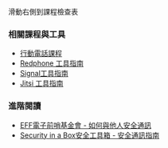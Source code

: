 [Title]: # (現在怎樣?)
[Order]: # (4)

滑動右側到課程檢查表

### 相關課程與工具

* [行動電話課程](umbrella://lesson/mobile-phones)
* [Redphone 工具指南](umbrella://lesson/redphone)
* [Signal工具指南](umbrella://lesson/signal)
* [Jitsi 工具指南](umbrella://lesson/jitsi)

### 進階閱讀

* [EFF電子前哨基金會 - 如何與他人安全通訊](https://ssd.eff.org/en/module/communicating-others)
* [Security in a Box安全工具箱 - 安全通訊指南](https://securityinabox.org/en/guide/secure-communication)
